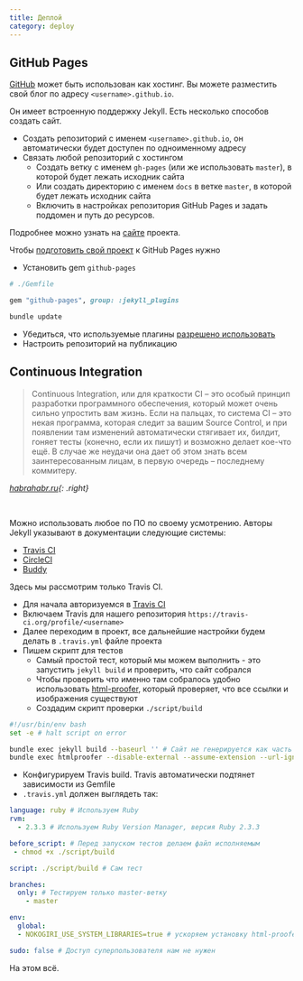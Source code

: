 ```yaml
---
title: Деплой
category: deploy
---
```


<style>
  .right {
    float: right;
  }
  div.clear {
    clear: both;
  }
</style>
## GitHub Pages

[GitHub](https://pages.github.com/) может быть использован как хостинг. Вы можете разместить свой блог по адресу `<username>.github.io`.

Он имеет встроенную поддержку Jekyll. Есть несколько способов создать сайт.
- Создать репозиторий с именем `<username>.github.io`, он автоматически будет доступен по одноименному адресу
- Связать любой репозиторий с хостингом
  - Создать ветку с именем `gh-pages` (или же использовать `master`), в которой будет лежать исходник сайта
  - Или создать директорию с именем `docs` в ветке `master`, в которой будет лежать исходник сайта
  - Включить в настройках репозитория GitHub Pages и задать поддомен и путь до ресурсов.

Подробнее можно узнать на [сайте](https://help.github.com/articles/user-organization-and-project-pages/) проекта.

Чтобы [подготовить свой проект][readmore] к GitHub Pages нужно
- Установить gem `github-pages`

```ruby
# ./Gemfile

gem "github-pages", group: :jekyll_plugins
```

```bash
bundle update
```
- Убедиться, что используемые плагины [разрешено использовать](https://help.github.com/articles/configuring-jekyll-plugins/)
- Настроить репозиторий на публикацию

[readmore]: http://jmcglone.com/guides/github-pages/

## Continuous Integration
> Continuous Integration, или для краткости CI – это особый принцип разработки программного обеспечения, который может очень сильно упростить вам жизнь. Если на пальцах, то система CI – это некая программа, которая следит за вашим Source Control, и при появлении там изменений автоматически стягивает их, билдит, гоняет тесты (конечно, если их пишут) и возможно делает кое-что ещё. В случае же неудачи она дает об этом знать всем заинтересованным лицам, в первую очередь – последнему коммитеру.

*[habrahabr.ru](https://habrahabr.ru/post/82724/){: .right}*
<div class="clear"><br /></div>

Можно использовать любое по ПО по своему усмотрению. Авторы Jekyll указывают в документации следующие системы:
- [Travis CI](https://jekyllrb.com/docs/continuous-integration/travis-ci/)
- [CircleCI](https://jekyllrb.com/docs/continuous-integration/circleci/)
- [Buddy](https://jekyllrb.com/docs/continuous-integration/buddyworks/)

Здесь мы рассмотрим только Travis CI.
- Для начала авторизуемся в [Travis CI](https://travis-ci.org/)
- Включаем Travis для нашего репозитория `https://travis-ci.org/profile/<username>`
- Далее переходим в проект, все дальнейшие настройки будем делать в `.travis.yml` файле проекта
- Пишем скрипт для тестов
  - Самый простой тест, который мы можем выполнить - это запустить `jekyll build` и проверить, что сайт собрался
  - Чтобы проверить что именно там собралось удобно использовать [html-proofer](https://github.com/gjtorikian/html-proofer), который проверяет, что все ссылки и изображения существуют
  - Создадим скрипт проверки `./script/build`
```bash
#!/usr/bin/env bash
set -e # halt script on error

bundle exec jekyll build --baseurl '' # Сайт не генерируется как часть другого
bundle exec htmlproofer --disable-external --assume-extension --url-ignore '#' ./_site # Добавляем .html к ссылкам, пропускаем #
```
- Конфигурируем Travis build. Travis автоматически подтянет зависимости из Gemfile
- `.travis.yml` должен выглядеть так:

```yaml
language: ruby # Используем Ruby
rvm:
  - 2.3.3 # Используем Ruby Version Manager, версия Ruby 2.3.3

before_script: # Перед запуском тестов делаем файл исполняемым
 - chmod +x ./script/build

script: ./script/build # Сам тест

branches:
  only: # Тестируем только master-ветку
    - master

env:
  global:
  - NOKOGIRI_USE_SYSTEM_LIBRARIES=true # ускоряем установку html-proofer

sudo: false # Доступ суперпользователя нам не нужен
```

На этом всё.
